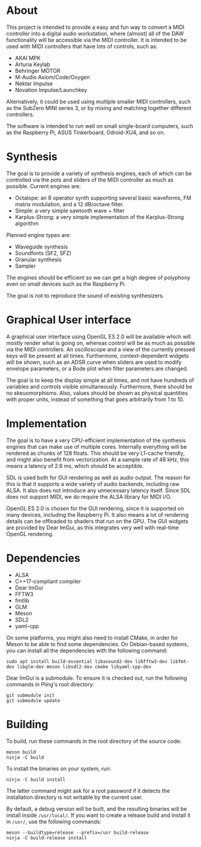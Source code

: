 # About

This project is intended to provide a easy and fun way to convert a MIDI
controller into a digital audio workstation, where (almost) all of the DAW
functionality will be accessible via the MIDI controller. It is intended to be
used with MIDI controllers that have lots of controls, such as:

* AKAI MPK
* Arturia Keylab
* Behringer MÖTOR
* M-Audio Axiom/Code/Oxygen
* Nektar Impulse
* Novation Impulse/Launchkey

Alternatively, it could be used using multiple smaller MIDI controllers, such
as the SubZero MINI series 3, or by mixing and matching together different
controllers.

The software is intended to run well on small single-board computers, such as
the Raspberry Pi, ASUS Tinkerboard, Odroid-XU4, and so on.

# Synthesis

The goal is to provide a variety of synthesis engines, each of which can be
controlled via the pots and sliders of the MIDI controller as much as possible.
Current engines are:

* Octalope: an 8 operator synth supporting several basic waveforms, FM matrix modulation, and a 12 dB/octave filter.
* Simple: a very simple sawtooth wave + filter
* Karplus-Strong: a very simple implementation of the Karplus-Strong algorithm

Planned engine types are:

* Waveguide synthesis
* Soundfonts (SF2, SFZ)
* Granular synthesis
* Sampler

The engines should be efficient so we can get a high degree of polyphony
even on small devices such as the Raspberry Pi.

The goal is not to reproduce the sound of existing synthesizers.

# Graphical User interface

A graphical user interface using OpenGL ES 2.0 will be available which will
mostly render what is going on, whereas control will be as much as possible via
the MIDI controllers. An oscilloscope and a view of the currently pressed keys
will be present at all times. Furthermore, context-dependent widgets will be
shown, such as an ADSR curve when sliders are used to modify envelope
parameters, or a Bode plot when filter parameters are changed.

The goal is to keep the display simple at all times, and not have hundreds of
variables and controls visible simultaneously. Furthermore, there should be no
skeuomorphisms.  Also, values should be shown as physical quantities with
proper units, instead of something that goes arbitrarily from 1 to 10.

# Implementation

The goal is to have a very CPU-efficient implementation of the synthesis
engines that can make use of multiple cores. Internally everything will be
rendered as chunks of 128 floats. This should be very L1-cache friendly, and
might also benefit from vectorization. At a sample rate of 48 kHz, this means a
latency of 2.6 ms, which should be acceptible.

SDL is used both for GUI rendering as well as audio output. The reason for this
is that it supports a wide variety of audio backends, including raw ALSA. It
also does not introduce any unnecessary latency itself. Since SDL does not
support MIDI, we do require the ALSA library for MIDI I/O.

OpenGL ES 2.0 is chosen for the GUI rendering, since it is supported on many
devices, including the Raspberry Pi. It also means a lot of rendering details
can be offloaded to shaders that run on the GPU. The GUI widgets are provided
by Dear ImGui, as this integrates very well with real-time OpenGL rendering.

# Dependencies

* ALSA
* C++17-compliant compiler
* Dear ImGui
* FFTW3
* fmtlib
* GLM
* Meson
* SDL2
* yaml-cpp

On some platforms, you might also need to install CMake, in order for Meson to be able to find some dependencies.
On Debian-based systems, you can install all the dependencies with the following command:

    sudo apt install build-essential libasound2-dev libfftw3-dev libfmt-dev libglm-dev meson libsdl2-dev cmake libyaml-cpp-dev

Dear ImGui is a submodule.  To ensure it is checked out, run the following
commands in Pling's root directory:

    git submodule init
    git submodule update

# Building

To build, run these commands in the root directory of the source code:

    meson build
    ninja -C build

To install the binaries on your system, run:

    ninja -C build install

The latter command might ask for a root password if it detects the installation
directory is not writable by the current user.

By default, a debug version will be built, and the resulting binaries will be
install inside `/usr/local/`. If you want to create a release build and install
it in `/usr/`, use the following commands:

    meson --buildtype=release --prefix=/usr build-release
    ninja -C build-release install
